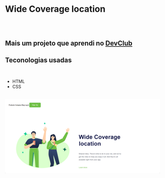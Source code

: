 <h1>Wide Coverage location</h1>
<br>
<br>
<h2>Mais um projeto que aprendi no <a href="https://rodolfomori.com.br/devclub">DevClub</a> </h2>

<h2>Teconologias usadas</h2>
<br>

- HTML
- CSS
  
<br>

<img src="https://github.com/WendellSSilva/CSS/blob/main/Wide%20Coverage%20Location.png?raw=true"/>
